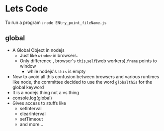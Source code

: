 # Lets Code
To run a program : `node ENtry_point_fileName.js`

## global
- A Global Object in nodejs
  - Just like `window` in browsers.
  - Only difference , browser's `this`,`self`(web workers),`frame` points to window
    - while nodejs's `this` is empty
- Now to avoid all this confusion between browsers and various runtimes like node, the committee decided to use the word `globalthis` for the global keyword
- It is a nodejs thing not a vs thing
- console.log(global)
- Gives access to stuffs like 
    - setInterval
    - clearInterval
    - setTimeout
    - and more...